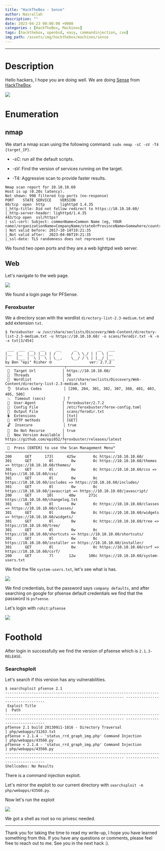 ```yaml
---
title: "HackTheBox - Sense"
author: Nasrallah
description: ""
date: 2023-04-23 00:00:00 +0000
categories : [HackTheBox, Machines]
tags: [hackthebox, openbsd, easy, commandinjection, cve]
img_path: /assets/img/hackthebox/machines/sense
---
```


<div align="center"> <script src="https://www.hackthebox.eu/badge/565048"></script> </div>

---


# **Description**

Hello hackers, I hope you are doing well. We are doing [Sense](https://app.hackthebox.com/machines/) from [HackTheBox](https://www.hackthebox.com).

![](0.png)

# **Enumeration**

## nmap

We start a nmap scan using the following command: `sudo nmap -sC -sV -T4 {target_IP}`.

- -sC: run all the default scripts.

- -sV: Find the version of services running on the target.

- -T4: Aggressive scan to provide faster results.

```terminal
Nmap scan report for 10.10.10.60
Host is up (0.20s latency).
Not shown: 998 filtered tcp ports (no-response)
PORT    STATE SERVICE    VERSION
80/tcp  open  http       lighttpd 1.4.35
|_http-title: Did not follow redirect to https://10.10.10.60/
|_http-server-header: lighttpd/1.4.35
443/tcp open  ssl/https?
| ssl-cert: Subject: commonName=Common Name (eg, YOUR name)/organizationName=CompanyName/stateOrProvinceName=Somewhere/countryName=US
| Not valid before: 2017-10-14T19:21:35
|_Not valid after:  2023-04-06T19:21:35
|_ssl-date: TLS randomness does not represent time
```

We found two open ports and they are a web lighttpd web server.

## Web

Let's navigate to the web page.

![](1.png)

We found a login page for PFSense.

### Feroxbuster

We a directory scan with the wordlist `directory-list-2.3-medium.txt` and add extension `txt`.

```terminal
$ feroxbuster -w /usr/share/seclists/Discovery/Web-Content/directory-list-2.3-medium.txt -u https://10.10.10.60/ -o scans/ferodir.txt -k -n -x txt[3/454]
                                                                                                                                                              
 ___  ___  __   __     __      __         __   ___                                                                                                            
|__  |__  |__) |__) | /  `    /  \ \_/ | |  \ |__                                                                                                             
|    |___ |  \ |  \ | \__,    \__/ / \ | |__/ |___
by Ben "epi" Risher 🤓                 ver: 2.7.2
───────────────────────────┬──────────────────────
 🎯  Target Url            │ https://10.10.10.60/
 🚀  Threads               │ 50
 📖  Wordlist              │ /usr/share/seclists/Discovery/Web-Content/directory-list-2.3-medium.txt
 👌  Status Codes          │ [200, 204, 301, 302, 307, 308, 401, 403, 405, 500]
 💥  Timeout (secs)        │ 7
 🦡  User-Agent            │ feroxbuster/2.7.2
 💉  Config File           │ /etc/feroxbuster/ferox-config.toml
 💾  Output File           │ scans/ferodir.txt
 💲  Extensions            │ [txt]
 🏁  HTTP methods          │ [GET]
 🔓  Insecure              │ true
 🚫  Do Not Recurse        │ true
 🎉  New Version Available │ https://github.com/epi052/feroxbuster/releases/latest
───────────────────────────┴──────────────────────
 🏁  Press [ENTER] to use the Scan Management Menu™
──────────────────────────────────────────────────
200      GET      173l      425w        0c https://10.10.10.60/
301      GET        0l        0w        0c https://10.10.10.60/themes => https://10.10.10.60/themes/
301      GET        0l        0w        0c https://10.10.10.60/css => https://10.10.10.60/css/
301      GET        0l        0w        0c https://10.10.10.60/includes => https://10.10.10.60/includes/
301      GET        0l        0w        0c https://10.10.10.60/javascript => https://10.10.10.60/javascript/
200      GET       10l       40w      271c https://10.10.10.60/changelog.txt
301      GET        0l        0w        0c https://10.10.10.60/classes => https://10.10.10.60/classes/
301      GET        0l        0w        0c https://10.10.10.60/widgets => https://10.10.10.60/widgets/
301      GET        0l        0w        0c https://10.10.10.60/tree => https://10.10.10.60/tree/
301      GET        0l        0w        0c https://10.10.10.60/shortcuts => https://10.10.10.60/shortcuts/
301      GET        0l        0w        0c https://10.10.10.60/installer => https://10.10.10.60/installer/
301      GET        0l        0w        0c https://10.10.10.60/csrf => https://10.10.10.60/csrf/
200      GET        7l       12w      106c https://10.10.10.60/system-users.txt

```

We find the file `system-users.txt`, let's see what is has.

![](2.png)

We find credentials, but the password says `company defaults`, and after searching on google for pfsense default credentials we find that the password is `psfsense`.

Let's login with `rohit:pfsense`

![](3.png)

# **Foothold**

After login in successfully we find the version of pfsense which is `2.1.3-RELEASE`.

### Searchsploit

Let's search if this version has any vulnerabilities.

```terminal
$ searchsploit pfsense 2.1              
---------------------------------------------------------------------------------------------------------------------------- ---------------------------------
 Exploit Title                                                                                                              |  Path
---------------------------------------------------------------------------------------------------------------------------- ---------------------------------
pfSense 2.1 build 20130911-1816 - Directory Traversal                                                                       | php/webapps/31263.txt
pfSense < 2.1.4 - 'status_rrd_graph_img.php' Command Injection                                                              | php/webapps/43560.py
pfSense < 2.1.4 - 'status_rrd_graph_img.php' Command Injection                                                              | php/webapps/43560.py
---------------------------------------------------------------------------------------------------------------------------- ---------------------------------
Shellcodes: No Results
```

There is a command injection exploit.

Let's mirror the exploit to our current directory with `searchsploit -m php/webapps/43560.py`.

Now let's run the exploit

![](4.png)

We got a shell as root so no privesc needed.


---

Thank you for taking the time to read my write-up, I hope you have learned something from this. If you have any questions or comments, please feel free to reach out to me. See you in the next hack :).